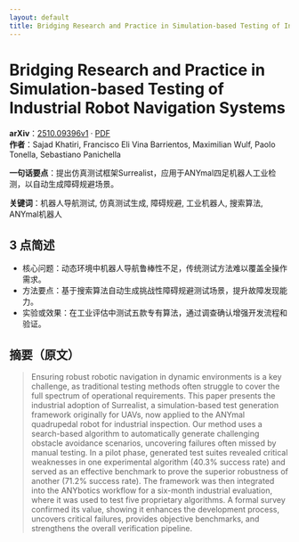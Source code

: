 ```yaml
---
layout: default
title: Bridging Research and Practice in Simulation-based Testing of Industrial Robot Navigation Systems
---
```


# Bridging Research and Practice in Simulation-based Testing of Industrial Robot Navigation Systems
**arXiv**：[2510.09396v1](https://arxiv.org/abs/2510.09396) · [PDF](https://arxiv.org/pdf/2510.09396.pdf)  
**作者**：Sajad Khatiri, Francisco Eli Vina Barrientos, Maximilian Wulf, Paolo Tonella, Sebastiano Panichella  

**一句话要点**：提出仿真测试框架Surrealist，应用于ANYmal四足机器人工业检测，以自动生成障碍规避场景。

**关键词**：机器人导航测试, 仿真测试生成, 障碍规避, 工业机器人, 搜索算法, ANYmal机器人

## 3 点简述
- 核心问题：动态环境中机器人导航鲁棒性不足，传统测试方法难以覆盖全操作需求。
- 方法要点：基于搜索算法自动生成挑战性障碍规避测试场景，提升故障发现能力。
- 实验或效果：在工业评估中测试五款专有算法，通过调查确认增强开发流程和验证。

## 摘要（原文）

> Ensuring robust robotic navigation in dynamic environments is a key
> challenge, as traditional testing methods often struggle to cover the full
> spectrum of operational requirements. This paper presents the industrial
> adoption of Surrealist, a simulation-based test generation framework originally
> for UAVs, now applied to the ANYmal quadrupedal robot for industrial
> inspection. Our method uses a search-based algorithm to automatically generate
> challenging obstacle avoidance scenarios, uncovering failures often missed by
> manual testing. In a pilot phase, generated test suites revealed critical
> weaknesses in one experimental algorithm (40.3% success rate) and served as an
> effective benchmark to prove the superior robustness of another (71.2% success
> rate). The framework was then integrated into the ANYbotics workflow for a
> six-month industrial evaluation, where it was used to test five proprietary
> algorithms. A formal survey confirmed its value, showing it enhances the
> development process, uncovers critical failures, provides objective benchmarks,
> and strengthens the overall verification pipeline.

